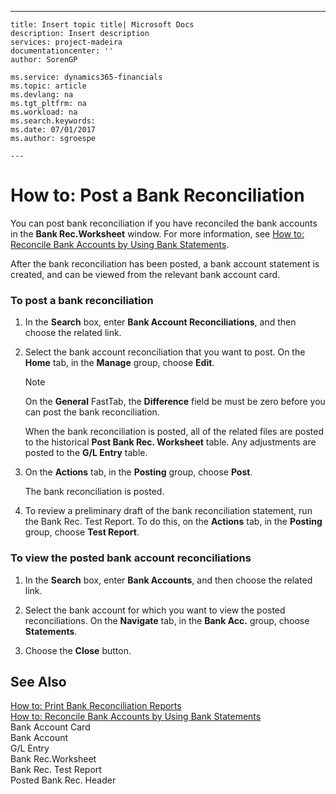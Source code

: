 ---
    title: Insert topic title| Microsoft Docs
    description: Insert description
    services: project-madeira
    documentationcenter: ''
    author: SorenGP

    ms.service: dynamics365-financials
    ms.topic: article
    ms.devlang: na
    ms.tgt_pltfrm: na
    ms.workload: na
    ms.search.keywords:
    ms.date: 07/01/2017
    ms.author: sgroespe

    ---
# How to: Post a Bank Reconciliation
You can post bank reconciliation if you have reconciled the bank accounts in the **Bank Rec.Worksheet** window. For more information, see [How to: Reconcile Bank Accounts by Using Bank Statements](../FullExperience/how-to-reconcile-bank-accounts-by-using-bank-statements.md).  
  
 After the bank reconciliation has been posted, a bank account statement is created, and can be viewed from the relevant bank account card.  
  
### To post a bank reconciliation  
  
1.  In the **Search** box, enter **Bank Account Reconciliations**, and then choose the related link.  
  
2.  Select the bank account reconciliation that you want to post. On the **Home** tab, in the **Manage** group, choose **Edit**.  
  
    > [!NOTE]  
    >  On the **General** FastTab, the **Difference** field be must be zero before you can post the bank reconciliation.  
  
     When the bank reconciliation is posted, all of the related files are posted to the historical **Post Bank Rec. Worksheet** table. Any adjustments are posted to the **G\/L Entry** table.  
  
3.  On the **Actions** tab, in the **Posting** group, choose **Post**.  
  
     The bank reconciliation is posted.  
  
4.  To review a preliminary draft of the bank reconciliation statement, run the Bank Rec. Test Report. To do this, on the **Actions** tab, in the **Posting** group, choose **Test Report**.  
  
### To view the posted bank account reconciliations  
  
1.  In the **Search** box, enter **Bank Accounts**, and then choose the related link.  
  
2.  Select the bank account for which you want to view the posted reconciliations. On the **Navigate** tab, in the **Bank Acc.** group, choose **Statements**.  
  
3.  Choose the **Close** button.  
  
## See Also  
 [How to: Print Bank Reconciliation Reports](../FullExperience/how-to-print-bank-reconciliation-reports.md)   
 [How to: Reconcile Bank Accounts by Using Bank Statements](../FullExperience/how-to-reconcile-bank-accounts-by-using-bank-statements.md)   
 Bank Account Card   
 Bank Account   
 G\/L Entry   
 Bank Rec.Worksheet   
 Bank Rec. Test Report   
 Posted Bank Rec. Header